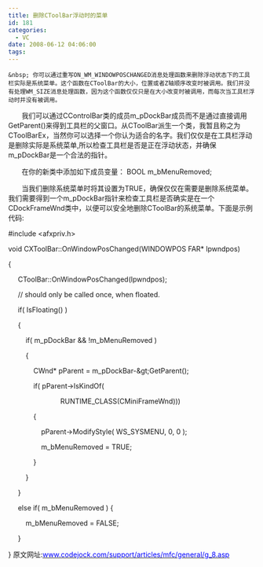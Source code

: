 ```yaml
---
title: 删除CToolBar浮动时的菜单
id: 181
categories:
  - VC
date: 2008-06-12 04:06:00
tags:
---
```


    &nbsp; 你可以通过重写ON_WM_WINDOWPOSCHANGED消息处理函数来删除浮动状态下的工具栏实际是系统菜单。这个函数在CToolBar的大小，位置或者Z轴顺序改变时被调用。我们并没有处理WM_SIZE消息处理函数，因为这个函数仅仅只是在大小改变时被调用，而每次当工具栏浮动时并没有被调用。 

&nbsp;&nbsp;&nbsp;&nbsp;&nbsp;&nbsp; 我们可以通过CControlBar类的成员m_pDockBar成员而不是通过直接调用GetParent()来得到工具栏的父窗口。从CToolBar派生一个类，我暂且称之为CToolBarEx，当然你可以选择一个你认为适合的名字。我们仅仅是在工具栏浮动是删除实际是系统菜单,所以检查工具栏是否是正在浮动状态，并确保m_pDockBar是一个合法的指针。

&nbsp;&nbsp;&nbsp;&nbsp;&nbsp;&nbsp; 在你的新类中添加如下成员变量： BOOL m_bMenuRemoved;

&nbsp;&nbsp;&nbsp;&nbsp;&nbsp;&nbsp; 当我们删除系统菜单时将其设置为TRUE，确保仅仅在需要是删除系统菜单。
我们需要得到一个m_pDockBar指针来检查工具栏是否确实是在一个CDockFrameWnd类中，以便可以安全地删除CToolBar的系统菜单。下面是示例代码:

#include &lt;afxpriv.h&gt;

void CXToolBar::OnWindowPosChanged(WINDOWPOS FAR* lpwndpos)

{

&nbsp;&nbsp;&nbsp;&nbsp; CToolBar::OnWindowPosChanged(lpwndpos);

&nbsp;&nbsp;&nbsp;&nbsp; // should only be called once, when floated.

&nbsp;&nbsp;&nbsp;&nbsp; if( IsFloating() )

&nbsp;&nbsp;&nbsp;&nbsp; {

&nbsp;&nbsp;&nbsp;&nbsp;&nbsp;&nbsp;&nbsp;&nbsp; if( m_pDockBar &amp;&amp; !m_bMenuRemoved )

&nbsp;&nbsp;&nbsp;&nbsp;&nbsp;&nbsp;&nbsp;&nbsp; {

&nbsp;&nbsp;&nbsp;&nbsp;&nbsp;&nbsp;&nbsp;&nbsp;&nbsp;&nbsp;&nbsp;&nbsp; CWnd* pParent = m_pDockBar-&amp;gt;GetParent();

&nbsp;&nbsp;&nbsp;&nbsp;&nbsp;&nbsp;&nbsp;&nbsp;&nbsp;&nbsp;&nbsp;&nbsp; if( pParent-&gt;IsKindOf(

&nbsp;&nbsp;&nbsp;&nbsp;&nbsp;&nbsp;&nbsp;&nbsp;&nbsp;&nbsp;&nbsp;&nbsp;&nbsp;&nbsp;&nbsp;&nbsp;&nbsp;&nbsp;&nbsp;&nbsp;&nbsp;&nbsp;&nbsp;&nbsp;&nbsp;&nbsp; RUNTIME_CLASS(CMiniFrameWnd)))

&nbsp;&nbsp;&nbsp;&nbsp;&nbsp;&nbsp;&nbsp;&nbsp;&nbsp;&nbsp;&nbsp;&nbsp; {

&nbsp;&nbsp;&nbsp;&nbsp;&nbsp;&nbsp;&nbsp;&nbsp;&nbsp;&nbsp;&nbsp;&nbsp;&nbsp;&nbsp;&nbsp;&nbsp; pParent-&gt;ModifyStyle( WS_SYSMENU, 0, 0 );

&nbsp;&nbsp;&nbsp;&nbsp;&nbsp;&nbsp;&nbsp;&nbsp;&nbsp;&nbsp;&nbsp;&nbsp;&nbsp;&nbsp;&nbsp;&nbsp; m_bMenuRemoved = TRUE;

&nbsp;&nbsp;&nbsp;&nbsp;&nbsp;&nbsp;&nbsp;&nbsp;&nbsp;&nbsp;&nbsp;&nbsp; }

&nbsp;&nbsp;&nbsp;&nbsp;&nbsp;&nbsp;&nbsp;&nbsp; }

&nbsp;&nbsp;&nbsp;&nbsp; }

&nbsp;&nbsp;&nbsp;&nbsp; else if( m_bMenuRemoved ) {

&nbsp;&nbsp;&nbsp;&nbsp;&nbsp;&nbsp;&nbsp;&nbsp; m_bMenuRemoved = FALSE;

&nbsp;&nbsp;&nbsp;&nbsp; }

}
原文网址:[<U><FONT color=#0000ff>www.codejock.com/support/articles/mfc/general/g_8.asp</FONT></U>](http://www.codejock.com/support/articles/mfc/general/g_8.asp)

</div>